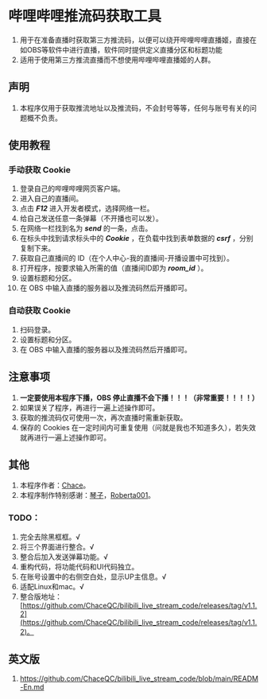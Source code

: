 # 哔哩哔哩推流码获取工具
1. 用于在准备直播时获取第三方推流码，以便可以绕开哔哩哔哩直播姬，直接在如OBS等软件中进行直播，软件同时提供定义直播分区和标题功能
2. 适用于使用第三方推流直播而不想使用哔哩哔哩直播姬的人群。

## 声明

1. 本程序仅用于获取推流地址以及推流码，不会封号等等，任何与账号有关的问题概不负责。

## 使用教程

### 手动获取 Cookie

1. 登录自己的哔哩哔哩网页客户端。
2. 进入自己的直播间。
3. 点击 ***F12*** 进入开发者模式，选择网络一栏。
4. 给自己发送任意一条弹幕（不开播也可以发）。
5. 在网络一栏找到名为 ***send*** 的一条，点击。
6. 在标头中找到请求标头中的 ***Cookie*** ，在负载中找到表单数据的 ***csrf*** ，分别复制下来。
7. 获取自己直播间的 ID（在个人中心-我的直播间-开播设置中可找到）。
8. 打开程序，按要求输入所需的值（直播间ID即为 ***room_id*** ）。
9. 设置标题和分区。
10. 在 OBS 中输入直播的服务器以及推流码然后开播即可。

### 自动获取 Cookie

1. 扫码登录。
2. 设置标题和分区。
3. 在 OBS 中输入直播的服务器以及推流码然后开播即可。

## 注意事项

1. **一定要使用本程序下播，OBS 停止直播不会下播！！！（非常重要！！！！）**
2. 如果误关了程序，再进行一遍上述操作即可。
3. 获取的推流码仅可使用一次，再次直播时需重新获取。
4. 保存的 Cookies 在一定时间内可重复使用（问就是我也不知道多久），若失效就再进行一遍上述操作即可。

## 其他

1. 本程序作者：[Chace](https://github.com/ChaceQC)。  
2. 本程序制作特别感谢：[琴子](https://github.com/Truble-Maker)，[Roberta001](https://github.com/Roberta001)。
### TODO：
1. 完全去除黑框框。√
2. 将三个界面进行整合。√
3. 整合后加入发送弹幕功能。√
4. 重构代码，将功能代码和UI代码独立。
5. 在账号设置中的右侧空白处，显示UP主信息。√
6. 适配Linux和mac。√
7. 整合版地址：[https://github.com/ChaceQC/bilibili_live_stream_code/releases/tag/v1.1.2](https://github.com/ChaceQC/bilibili_live_stream_code/releases/tag/v1.1.2)。

## 英文版
1. https://github.com/ChaceQC/bilibili_live_stream_code/blob/main/READM-En.md
